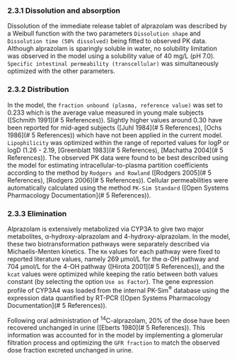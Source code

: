 ### 2.3.1	Dissolution and absorption

Dissolution of the immediate release tablet of alprazolam was described by a Weibull function with the two parameters `Dissolution shape` and `Dissolution time (50% dissolved)` being fitted to observed PK data. Although alprazolam is sparingly soluble in water, no solubility limitation was observed in the model using a solubility value of 40 mg/L (pH 7.0). `Specific intestinal permeability (transcellular)` was simultaneously optimized with the other parameters.
### 2.3.2	Distribution

In the model, the `fraction unbound (plasma, reference value)` was set to 0.233 which is the average value measured in young male subjects ([Schmith 1991](# 5 References)). Slightly higher values around 0.30 have been reported for mid-aged subjects ([Juhl 1984](# 5 References), [Ochs 1986](# 5 References)) which have not been applied in the current model. `Lipophilicity` was optimized within the range of reported values for logP or logD (1.26 - 2.19, [Greenblatt 1983](# 5 References), [Machatha 2004](# 5 References)). The observed PK data were found to be best described using the model for estimating intracellular-to-plasma partition coefficients according to the method by `Rodgers and Rowland` ([Rodgers 2005](# 5 References), [Rodgers 2006](# 5 References)). Cellular permeabilities were automatically calculated using the method `PK-Sim Standard` ([Open Systems Pharmacology Documentation](# 5 References)).  

### 2.3.3	Elimination

Alprazolam is extensively metabolized via CYP3A to give two major metabolites, α-hydroxy-alprazolam and 4-hydroxy-alprazolam. In the model, these two biotransformation pathways were separately described via Michaelis-Menten kinetics. The `Km` values for each pathway were fixed to reported literature values, namely 269 µmol/L for the α-OH pathway and 704 µmol/L for the 4-OH pathway ([Hirota 2001](# 5 References)), and the `kcat` values were optimized while keeping the ratio between both values constant (by selecting the option `Use as Factor`). The gene expression profile of CYP3A4 was loaded from the internal PK-Sim<sup>®</sup> database using the expression data quantified by RT-PCR ([Open Systems Pharmacology Documentation](# 5 References)).

Following oral administration of <sup>14</sup>C-alprazolam, 20% of the dose have been recovered unchanged in urine ([Eberts 1980](# 5 References)). This information was accounted for in the model by implementing a glomerular filtration process and optimizing the `GFR fraction` to match the observed dose fraction excreted unchanged in urine. 
